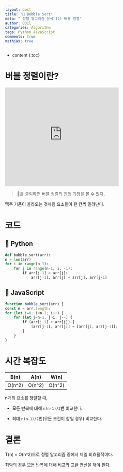 ```yaml
---
layout: post
title: "🍺 Bubble Sort"
meta: " 정렬 알고리즘 분석 (1) 버블 정렬"
author: B31l
categories: Algorithm
tags: Python JavaScript
comments: true
mathjax: true
---
```




* content
{:toc}
# 버블 정렬이란?

<iframe width="375px" height="325px" src="https://b31l.github.io/bubble_sort/" frameborder="0"></iframe>

> 🍺를 클릭하면 버블 정렬의 진행 과정을 볼 수 있다.

맥주 거품이 올라오는 것처럼 요소들이 한 칸씩 밀려난다.

# 코드

## 📘 Python

```python
def bubble_sort(arr):
n = len(arr)
for i in range(n-1):
	for j in range(n-1, i, -1):
		if arr[j-1] > arr[j]:
			arr[j-1], arr[j] = arr[j], arr[j-1]
```

## 📒 JavaScript

```js
function bubble_sort(arr) {
const n = arr.length;
for (let i=0; i<n-1; i++) {
	for (let j=n-1; j>i; j--) {
		if (arr[j-1] > arr[j]) {
			[arr[j-1], arr[j]] = [arr[j], arr[j-1]];
		}
	}
}
```

# 시간 복잡도

|  B(n)  |  A(n)  |  W(n)  |
| :----: | :----: | :----: |
| O(n^2) | O(n^2) | O(n^2) |

n개의 요소를 정렬할 때,

- 모든 반복에 대해 `n(n-1)/2`번 비교한다.

- 최대 `n(n-1)/2`번(모든 조건이 참일 경우) 비교한다.

# 결론

T(n) = O(n^2)으로 정렬 알고리즘 중에서 제일 비효율적이다.

최악의 경우 모든 반복에 대해 비교와 교환 연산을 해야 한다.
